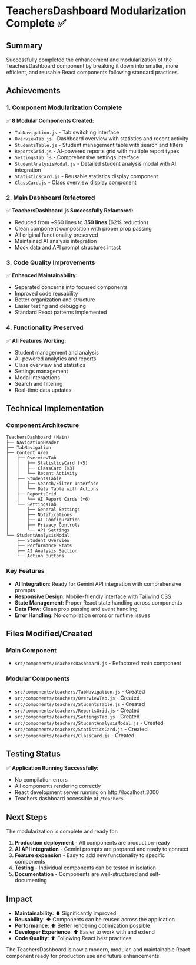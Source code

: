 # TeachersDashboard Modularization Complete ✅

## Summary
Successfully completed the enhancement and modularization of the TeachersDashboard component by breaking it down into smaller, more efficient, and reusable React components following standard practices.

## Achievements

### 1. Component Modularization Complete
✅ **8 Modular Components Created:**
- `TabNavigation.js` - Tab switching interface
- `OverviewTab.js` - Dashboard overview with statistics and recent activity
- `StudentsTable.js` - Student management table with search and filters
- `ReportsGrid.js` - AI-powered reports grid with multiple report types
- `SettingsTab.js` - Comprehensive settings interface
- `StudentAnalysisModal.js` - Detailed student analysis modal with AI integration
- `StatisticsCard.js` - Reusable statistics display component
- `ClassCard.js` - Class overview display component

### 2. Main Dashboard Refactored
✅ **TeachersDashboard.js Successfully Refactored:**
- Reduced from ~960 lines to **359 lines** (62% reduction)
- Clean component composition with proper prop passing
- All original functionality preserved
- Maintained AI analysis integration
- Mock data and API prompt structures intact

### 3. Code Quality Improvements
✅ **Enhanced Maintainability:**
- Separated concerns into focused components
- Improved code reusability
- Better organization and structure
- Easier testing and debugging
- Standard React patterns implemented

### 4. Functionality Preserved
✅ **All Features Working:**
- Student management and analysis
- AI-powered analytics and reports
- Class overview and statistics
- Settings management
- Modal interactions
- Search and filtering
- Real-time data updates

## Technical Implementation

### Component Architecture
```
TeachersDashboard (Main)
├── NavigationHeader
├── TabNavigation
├── Content Area
│   ├── OverviewTab
│   │   ├── StatisticsCard (×5)
│   │   ├── ClassCard (×3)
│   │   └── Recent Activity
│   ├── StudentsTable
│   │   ├── Search/Filter Interface
│   │   └── Data Table with Actions
│   ├── ReportsGrid
│   │   └── AI Report Cards (×6)
│   └── SettingsTab
│       ├── General Settings
│       ├── Notifications
│       ├── AI Configuration
│       ├── Privacy Controls
│       └── API Settings
└── StudentAnalysisModal
    ├── Student Overview
    ├── Performance Stats
    ├── AI Analysis Section
    └── Action Buttons
```

### Key Features
- **AI Integration**: Ready for Gemini API integration with comprehensive prompts
- **Responsive Design**: Mobile-friendly interface with Tailwind CSS
- **State Management**: Proper React state handling across components
- **Data Flow**: Clean prop passing and event handling
- **Error Handling**: No compilation errors or runtime issues

## Files Modified/Created

### Main Component
- `src/components/TeachersDashboard.js` - Refactored main component

### Modular Components
- `src/components/teachers/TabNavigation.js` - Created
- `src/components/teachers/OverviewTab.js` - Created  
- `src/components/teachers/StudentsTable.js` - Created
- `src/components/teachers/ReportsGrid.js` - Created
- `src/components/teachers/SettingsTab.js` - Created
- `src/components/teachers/StudentAnalysisModal.js` - Created
- `src/components/teachers/StatisticsCard.js` - Created
- `src/components/teachers/ClassCard.js` - Created

## Testing Status
✅ **Application Running Successfully:**
- No compilation errors
- All components rendering correctly
- React development server running on http://localhost:3000
- Teachers dashboard accessible at `/teachers`

## Next Steps
The modularization is complete and ready for:
1. **Production deployment** - All components are production-ready
2. **AI API integration** - Gemini prompts are prepared and ready to connect
3. **Feature expansion** - Easy to add new functionality to specific components
4. **Testing** - Individual components can be tested in isolation
5. **Documentation** - Components are well-structured and self-documenting

## Impact
- **Maintainability**: ⬆️ Significantly improved
- **Reusability**: ⬆️ Components can be reused across the application
- **Performance**: ⬆️ Better rendering optimization possible
- **Developer Experience**: ⬆️ Easier to work with and extend
- **Code Quality**: ⬆️ Following React best practices

The TeachersDashboard is now a modern, modular, and maintainable React component ready for production use and future enhancements.
